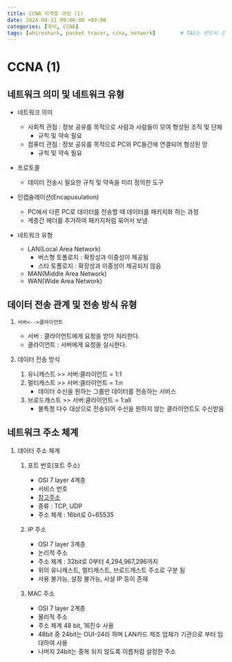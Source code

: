 ```yaml
---
title: CCNA 자격증 과정 (1)
date: 2024-04-11 09:00:00 +09:00
categories: [국비, CCNA]
tags: [whireshark, packet tracer, ccna, network]		# TAG는 반드시 소문자로 이루어져야함!
---
```

# CCNA (1)
## 네트워크 의미 및 네트워크 유형
- 네트워크 의미
    - 사회적 관점 : 정보 공유를 목적으로 사람과 사람들이 모여 형성된 조직 및 단체 
        - 규칙 및 약속 필요
    - 컴퓨터 관점 : 정보 공유를 목적으로 PC와 PC들간에 연결되어 형성된 망
        - 규칙 및 약속 필요

- 프로토콜
    - 데이터 전송시 필요한 규칙 및 약속을 미리 정의한 도구

- 인캡슐레이션(Encapusulation)
    - PC에서 다른 PC로 데이터를 전송할 때 데이터를 패키지화 하는 과정
    - 계층간 헤더를 추가하여 패키지처럼 묶어서 보냄

- 네트워크 유형
    - LAN(Local Area Network)
        - 버스형 토폴로지 : 확장성과 이중성이 제공됨
        - 스타 토폴로지 : 확장성과 이중성이 제공되지 않음
    - MAN(Middle Area Network)
    - WAN(Wide Area Network)

## 데이터 전송 관계 및 전송 방식 유형
1. `서버<-->클라이언트`
    - 서버 : 클라이언트에게 요청을 받아 처리한다.
    - 클라이언트 : 서버에게 요청을 실시한다.

2. 데이터 전송 방식
    1. 유니캐스트 >> 서버:클라이언트 = 1:1
    2. 멀티캐스트 >> 서버:클라이언트 = 1:n
        - 데이터 수신을 원하는 그룹만 데이터를 전송하는 서비스
    3. 브로드캐스트 >> 서버:클라이언트 = 1:all
        - 불특정 다수 대상으로 전송되어 수신을 원하지 않는 클라이언트도 수신받음

## 네트워크 주소 체계
1. 데이터 주소 체계
    1. 포트 번호(포트 주소)
        - OSI 7 layer 4계층
        - 서비스 번호
        * [참고주소](https://www.iana.org/assignments/service-names-port-numbers/service-names-port-numbers.xhtml)
        - 종류 : TCP, UDP
        - 주소 체계 : 16bit로 0~65535

    2. IP 주소
        - OSI 7 layer 3계층
        - 논리적 주소
        - 주소 체계 : 32bit로 0부터 4,294,967,296까지
        - 위의 유니캐스트, 멀티캐스트, 브로드캐스트 주소로 구분 됨
        - 사용 불가능, 설정 불가능, 사설 IP 등이 존재


    3. MAC 주소
        - OSI 7 layer 2계층
        - 물리적 주소
        - 주소 체계 48 bit, 16진수 사용
        - 48bit 중 24bit는 OUI-24라 하며 LAN카드 제조 업체가 기관으로 부터 임대하여 사용
        - 나머지 24bit는 중복 되지 않도록 이름처럼 설정한 주소

